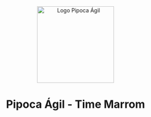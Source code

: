 <div align="center">
  <img src="https://media.licdn.com/dms/image/C4D0BAQG9xHNBZdXEsA/company-logo_200_200/0/1645538771780?e=2147483647&v=beta&t=eJ4ijREbFJ5UE95Hdp5xKiOpszMCJ8cXpFwSOvgHdmk" alt="Logo Pipoca Ágil" width="200" height="200">
</div>

<div align="center" style="margin: 2rem 0">
  <h1>Pipoca Ágil - Time Marrom</h1>
</div>
